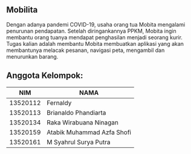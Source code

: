 ## Mobilita
Dengan adanya pandemi COVID-19, usaha orang tua Mobita mengalami penurunan
pendapatan. Setelah diringankannya PPKM, Mobita ingin membantu orang tuanya
mendapat penghasilan menjadi seorang kurir. Tugas kalian adalah membantu Mobita
membuatkan aplikasi yang akan membantunya melacak pesanan, navigasi peta, mengambil
dan menurunkan barang.

## Anggota Kelompok:
| NIM      | NAMA                        |
|----------|-----------------------------|
| 13520112 | Fernaldy                    | 
| 13520113 | Brianaldo Phandiarta        | 
| 13520134 | Raka Wirabuana Ninagan      |
| 13520159 | Atabik Muhammad Azfa Shofi  |
| 13520161 | M Syahrul Surya Putra       |